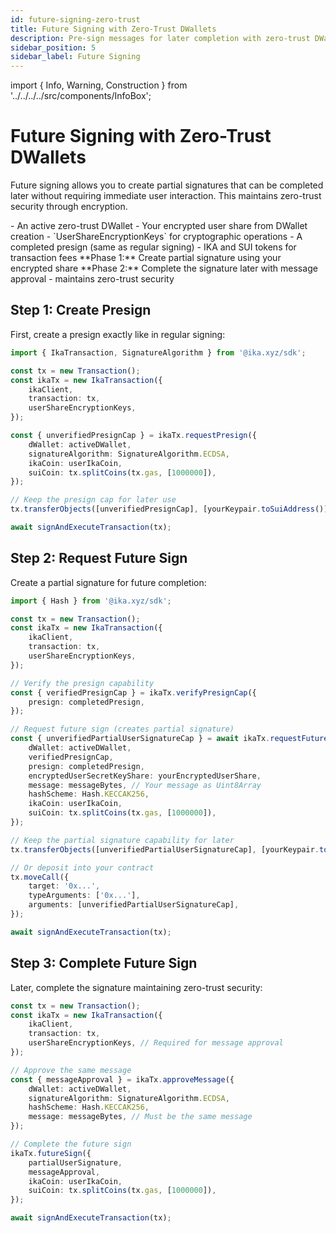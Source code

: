 ```yaml
---
id: future-signing-zero-trust
title: Future Signing with Zero-Trust DWallets
description: Pre-sign messages for later completion with zero-trust DWallets
sidebar_position: 5
sidebar_label: Future Signing
---
```


import { Info, Warning, Construction } from '../../../../src/components/InfoBox';

# Future Signing with Zero-Trust DWallets

<Construction />

Future signing allows you to create partial signatures that can be completed later without requiring immediate user interaction. This maintains zero-trust security through encryption.

<Info title="Prerequisites">
- An active zero-trust DWallet
- Your encrypted user share from DWallet creation
- `UserShareEncryptionKeys` for cryptographic operations
- A completed presign (same as regular signing)
- IKA and SUI tokens for transaction fees
</Info>

<Warning title="Two-Phase Process">
**Phase 1:** Create partial signature using your encrypted share
**Phase 2:** Complete the signature later with message approval - maintains zero-trust security
</Warning>

## Step 1: Create Presign

First, create a presign exactly like in regular signing:

```typescript
import { IkaTransaction, SignatureAlgorithm } from '@ika.xyz/sdk';

const tx = new Transaction();
const ikaTx = new IkaTransaction({
	ikaClient,
	transaction: tx,
	userShareEncryptionKeys,
});

const { unverifiedPresignCap } = ikaTx.requestPresign({
	dWallet: activeDWallet,
	signatureAlgorithm: SignatureAlgorithm.ECDSA,
	ikaCoin: userIkaCoin,
	suiCoin: tx.splitCoins(tx.gas, [1000000]),
});

// Keep the presign cap for later use
tx.transferObjects([unverifiedPresignCap], [yourKeypair.toSuiAddress()]);

await signAndExecuteTransaction(tx);
```

## Step 2: Request Future Sign

Create a partial signature for future completion:

```typescript
import { Hash } from '@ika.xyz/sdk';

const tx = new Transaction();
const ikaTx = new IkaTransaction({
	ikaClient,
	transaction: tx,
	userShareEncryptionKeys,
});

// Verify the presign capability
const { verifiedPresignCap } = ikaTx.verifyPresignCap({
	presign: completedPresign,
});

// Request future sign (creates partial signature)
const { unverifiedPartialUserSignatureCap } = await ikaTx.requestFutureSign({
	dWallet: activeDWallet,
	verifiedPresignCap,
	presign: completedPresign,
	encryptedUserSecretKeyShare: yourEncryptedUserShare,
	message: messageBytes, // Your message as Uint8Array
	hashScheme: Hash.KECCAK256,
	ikaCoin: userIkaCoin,
	suiCoin: tx.splitCoins(tx.gas, [1000000]),
});

// Keep the partial signature capability for later
tx.transferObjects([unverifiedPartialUserSignatureCap], [yourKeypair.toSuiAddress()]);

// Or deposit into your contract
tx.moveCall({
	target: '0x...',
	typeArguments: ['0x...'],
	arguments: [unverifiedPartialUserSignatureCap],
});

await signAndExecuteTransaction(tx);
```

## Step 3: Complete Future Sign

Later, complete the signature maintaining zero-trust security:

```typescript
const tx = new Transaction();
const ikaTx = new IkaTransaction({
	ikaClient,
	transaction: tx,
	userShareEncryptionKeys, // Required for message approval
});

// Approve the same message
const { messageApproval } = ikaTx.approveMessage({
	dWallet: activeDWallet,
	signatureAlgorithm: SignatureAlgorithm.ECDSA,
	hashScheme: Hash.KECCAK256,
	message: messageBytes, // Must be the same message
});

// Complete the future sign
ikaTx.futureSign({
	partialUserSignature,
	messageApproval,
	ikaCoin: userIkaCoin,
	suiCoin: tx.splitCoins(tx.gas, [1000000]),
});

await signAndExecuteTransaction(tx);
```
